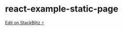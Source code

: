 # react-example-static-page

[Edit on StackBlitz ⚡️](https://stackblitz.com/edit/react-example-static-page)
